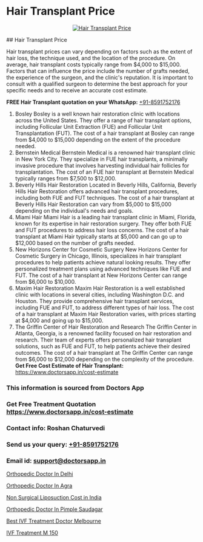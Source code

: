 # Hair Transplant Price

<p align="center">
  <a href="https://doctorsapp.co.in/treatment/hair-transplant">
    <img src="https://doctorsapp.co.in/uploads/treatment_image/transplant.jpg" alt="Hair Transplant Price">
  </a>
</p>
## Hair Transplant Price

Hair transplant prices can vary depending on factors such as the extent of hair loss, the technique used, and the location of the procedure. On average, hair transplant costs typically range from $4,000 to $15,000. Factors that can influence the price include the number of grafts needed, the experience of the surgeon, and the clinic's reputation. It is important to consult with a qualified surgeon to determine the best approach for your specific needs and to receive an accurate cost estimate.

**FREE Hair Transplant quotation on your WhatsApp:**  [+91-8591752176](https://api.whatsapp.com/send?phone=8591752176)

1) Bosley   Bosley is a well known hair restoration clinic with locations across the United States. They offer a range of hair transplant options, including Follicular Unit Extraction (FUE) and Follicular Unit Transplantation (FUT). The cost of a hair transplant at Bosley can range from $4,000 to $15,000 depending on the extent of the procedure needed.
2) Bernstein Medical   Bernstein Medical is a renowned hair transplant clinic in New York City. They specialize in FUE hair transplants, a minimally invasive procedure that involves harvesting individual hair follicles for transplantation. The cost of an FUE hair transplant at Bernstein Medical typically ranges from $7,500 to $12,000.
3) Beverly Hills Hair Restoration   Located in Beverly Hills, California, Beverly Hills Hair Restoration offers advanced hair transplant procedures, including both FUE and FUT techniques. The cost of a hair transplant at Beverly Hills Hair Restoration can vary from $5,000 to $15,000 depending on the individual's needs and goals.
4) Miami Hair   Miami Hair is a leading hair transplant clinic in Miami, Florida, known for its expertise in hair restoration surgery. They offer both FUE and FUT procedures to address hair loss concerns. The cost of a hair transplant at Miami Hair typically starts at $5,000 and can go up to $12,000 based on the number of grafts needed.
5) New Horizons Center for Cosmetic Surgery   New Horizons Center for Cosmetic Surgery in Chicago, Illinois, specializes in hair transplant procedures to help patients achieve natural looking results. They offer personalized treatment plans using advanced techniques like FUE and FUT. The cost of a hair transplant at New Horizons Center can range from $6,000 to $10,000.
6) Maxim Hair Restoration   Maxim Hair Restoration is a well established clinic with locations in several cities, including Washington D.C. and Houston. They provide comprehensive hair transplant services, including FUE and FUT, to address different types of hair loss. The cost of a hair transplant at Maxim Hair Restoration varies, with prices starting at $4,000 and going up to $15,000.
7) The Griffin Center of Hair Restoration and Research   The Griffin Center in Atlanta, Georgia, is a renowned facility focused on hair restoration and research. Their team of experts offers personalized hair transplant solutions, such as FUE and FUT, to help patients achieve their desired outcomes. The cost of a hair transplant at The Griffin Center can range from $6,000 to $12,000 depending on the complexity of the procedure.
**Get Free Cost Estimate of Hair Transplant:** https://www.doctorsapp.in/cost-estimate

### This information is sourced from Doctors App 
### Get Free Treatment Quotation https://www.doctorsapp.in/cost-estimate
### Contact info: Roshan Chaturvedi 
### Send us your query: [+91-8591752176](https://api.whatsapp.com/send?phone=8591752176) 
### Email id: support@doctorsapp.in

[Orthopedic Doctor In Delhi](https://www.linkedin.com/pulse/orthopedic-doctor-delhi-doctorsapp-rajshahi-ygj8e?trackingId=sD0X%2BW%2Bdl%2BXB2WIJtUOwiw%3D%3D&lipi=urn%3Ali%3Apage%3Ad_flagship3_company_admin%3BtGKQvLKET%2FOkWlJl4W0MBA%3D%3D)

[Orthopedic Doctor In Agra](https://www.linkedin.com/pulse/orthopedic-doctor-agra-doctorsapp-chittagong-0xbwe?trackingId=9MYbn3rP%2BfhrM6l2yMeREA%3D%3D&lipi=urn%3Ali%3Apage%3Ad_flagship3_company_admin%3BUjs5mcUZR9ewYOKOFkpg2w%3D%3D)

[Non Surgical Liposuction Cost in India](https://medium.com/@devenderrathi97/non-surgical-liposuction-cost-in-india-138ed7b3c4ca)

[Orthopedic Doctor In Pimple Saudagar](https://medium.com/@kushalrao10/orthopedic-doctor-in-pimple-saudagar-b946e91fb7be)

[Best IVF Treatment Doctor Melbourne](https://doctors-apps.github.io/doctorsapp/best-ivf-treatment-doctor-melbourne)

[IVF Treatment M 150](https://doctors-apps.github.io/doctorsapp/ivf-treatment-m-150)

